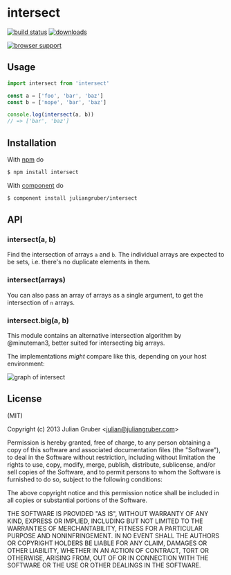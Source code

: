
# intersect

[![build status](https://secure.travis-ci.org/juliangruber/intersect.svg)](http://travis-ci.org/juliangruber/intersect)
[![downloads](https://img.shields.io/npm/dm/intersect.svg)](https://www.npmjs.org/package/intersect)

[![browser support](https://ci.testling.com/juliangruber/intersect.png)](https://ci.testling.com/juliangruber/intersect)

## Usage

```js
import intersect from 'intersect'

const a = ['foo', 'bar', 'baz']
const b = ['nope', 'bar', 'baz']

console.log(intersect(a, b))
// => ['bar', 'baz']
```

## Installation

With [npm](http://npmjs.org) do

```bash
$ npm install intersect
```

With [component](https://github.com/component/component) do

```bash
$ component install juliangruber/intersect
```

## API

### intersect(a, b)

Find the intersection of arrays `a` and `b`. The individual arrays are expected to be sets, i.e. there's no duplicate elements in them.

### intersect(arrays)

You can also pass an array of arrays as a single argument, to get the intersection of `n` arrays.

### intersect.big(a, b)

This module contains an alternative intersection algorithm by @minuteman3, better suited for intersecting big arrays.

The implementations *might* compare like this, depending on your host environment:

![graph of intersect](http://minuteman3.github.io/minuteman3/graph.svg)

## License

(MIT)

Copyright (c) 2013 Julian Gruber &lt;julian@juliangruber.com&gt;

Permission is hereby granted, free of charge, to any person obtaining a copy of
this software and associated documentation files (the "Software"), to deal in
the Software without restriction, including without limitation the rights to
use, copy, modify, merge, publish, distribute, sublicense, and/or sell copies
of the Software, and to permit persons to whom the Software is furnished to do
so, subject to the following conditions:

The above copyright notice and this permission notice shall be included in all
copies or substantial portions of the Software.

THE SOFTWARE IS PROVIDED "AS IS", WITHOUT WARRANTY OF ANY KIND, EXPRESS OR
IMPLIED, INCLUDING BUT NOT LIMITED TO THE WARRANTIES OF MERCHANTABILITY,
FITNESS FOR A PARTICULAR PURPOSE AND NONINFRINGEMENT. IN NO EVENT SHALL THE
AUTHORS OR COPYRIGHT HOLDERS BE LIABLE FOR ANY CLAIM, DAMAGES OR OTHER
LIABILITY, WHETHER IN AN ACTION OF CONTRACT, TORT OR OTHERWISE, ARISING FROM,
OUT OF OR IN CONNECTION WITH THE SOFTWARE OR THE USE OR OTHER DEALINGS IN THE
SOFTWARE.
